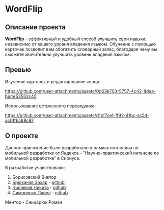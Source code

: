 # WordFlip

## Описание проекта

**WordFlip** - эффективный и удобный способ улучшить свои навыки, независимо от вашего уровня владения языком. Обучение с помощью карточек позволит вам обогатить словарный запас, благодаря чему вы сможете значительно улучшить уровень владения языком.

## Превью
Изучение карточек и редактирование колод:


https://github.com/user-attachments/assets/0d63b703-5757-4c42-8daa-ba4e53563c40



Использование встроенного переводчика:


https://github.com/user-attachments/assets/d1bf7ce1-ff92-4fbc-ac5d-ac0ffbc88c97



## О проекте

Данное приложение было разработано в рамках интенсива по мобильной разработке от Яндекса - "Научно-практический интенсив по мобильной разработке" в Сириусе.

В разработке учавствовали:

1. Борисовский Виктор
2. [Брюханов Захар](https://t.me/br_zahar)  - [github](https://github.com/BrukhanovZahar)
3. [Кисляков Никита](https://t.me/nikitakislyakov) - [github](https://github.com/NikitaKislyakov)
4. [Симоненко Павел](https://t.me/corazondelnorte) - [github](https://github.com/PaulDotSimon)

Ментор - Сницарюк Роман
